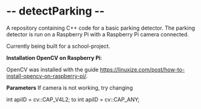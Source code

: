 # -- detectParking --

A repository containing C++ code for a basic parking detector. The parking detector is run on a Raspberry Pi with a Raspberry Pi camera connected.

Currently being built for a school-project.

**Installation OpenCV on Raspberry Pi**:

OpenCV was installed with the guide https://linuxize.com/post/how-to-install-opencv-on-raspberry-pi/. 

**Parameters**
If camera is not working, try changing

int apiID = cv::CAP_V4L2;
to
int apiID = cv::CAP_ANY; 
